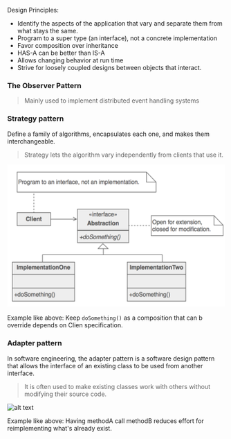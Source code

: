 Design Principles:
* Identify the aspects of the application that vary and separate them from what stays the same.
* Program to a super type (an interface), not a concrete implementation
* Favor composition over inheritance
* HAS-A can be better than IS-A
* Allows changing behavior at run time
* Strive for loosely coupled designs between objects that interact.

### The Observer Pattern

> Mainly used to implement distributed event handling systems

### Strategy pattern

Define a family of algorithms, encapsulates each one, and makes them interchangeable. 

> Strategy lets the algorithm vary independently from clients that use it.

![alt text](strategy-pattern.png "Stategy Pattern")

Example like above:
Keep `doSomething()` as a composition that can b override depends on Clien specification.

### Adapter pattern

In software engineering, the adapter pattern is a software design pattern that allows the interface of an existing class to be used from another interface.

> It is often used to make existing classes work with others without modifying their source code.

![alt text](adepter-pattern.png "Adapter Pattern")

Example like above:
Having methodA call methodB reduces effort for reimplementing what's already exist.

